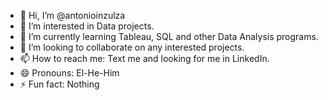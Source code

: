 - 👋 Hi, I’m @antonioinzulza
- 👀 I’m interested in Data projects.
- 🌱 I’m currently learning Tableau, SQL and other Data Analysis programs.
- 💞️ I’m looking to collaborate on any interested projects.
- 📫 How to reach me: Text me and looking for me in LinkedIn.
- 😄 Pronouns: El-He-Him
- ⚡ Fun fact: Nothing

<!---
antonioinzulza/antonioinzulza is a ✨ special ✨ repository because its `README.md` (this file) appears on your GitHub profile.
You can click the Preview link to take a look at your changes.
--->
